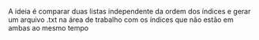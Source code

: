 A ideia é comparar duas listas independente da ordem dos índices e gerar um arquivo .txt na área de trabalho com os índices que não estão em ambas ao mesmo tempo
